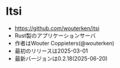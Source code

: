 # Itsi

* https://github.com/wouterken/itsi
* Rust製のアプリケーションサーバ
* 作者はWouter Coppieters(@wouterken)
* 最初のリリースは2025-03-01
* 最新バージョンは0.2.18(2025-06-20)

